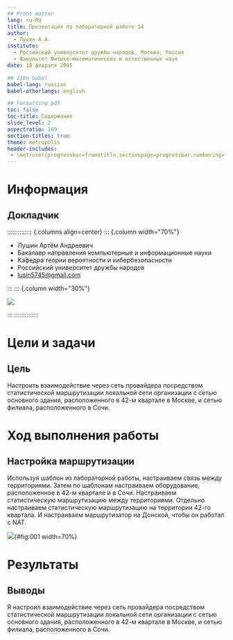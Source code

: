 ```yaml
---
## Front matter
lang: ru-RU
title: Презентация по лабораторной работе 14
author:
  - Лушин А.А.
institute:
  - Российский университет дружбы народов, Москва, Россия
  - Факультет Физико-математических и естественных наук
date: 18 февраля 2005

## i18n babel
babel-lang: russian
babel-otherlangs: english

## Formatting pdf
toc: false
toc-title: Содержание
slide_level: 2
aspectratio: 169
section-titles: true
theme: metropolis
header-includes:
 - \metroset{progressbar=frametitle,sectionpage=progressbar,numbering=fraction}
---
```


# Информация

## Докладчик

:::::::::::::: {.columns align=center}
::: {.column width="70%"}

  * Лушин Артём Андреевич
  * Бакалавр направления компьютерные и информационные науки
  * Кафедра теории вероятности и кибербезопасности
  * Российский университет дружбы народов
  * [lusin5745@gmail.com](mailto:lusin5745@gmail.com)

:::
::: {.column width="30%"}

![](/home/aalushin1/study_2025-2026_net-admin/labs/lab9/presentation/image/me.jpg)

:::
::::::::::::::

# Цели и задачи

## Цель

Настроить взаимодействие через сеть провайдера посредством статистической маршрутизации локальной сети организации с сетью основного здания, расположенного в 42-м квартале в Москве, и сетью филиала, расположенного в Сочи. 

# Ход выполнения работы

## Настройка маршрутизации

Используя шаблон из лабораторной работы, настраиваем связь между территориями. Затем по шаблонам настраиваем оборудование, расположенное в 42-м квартале и в Сочи. Настраиваем статистическую маршрутизацию между территориями. Отдельно настраиваем статистическую маршрутизацию на территории 42-го квартала. И настраиваем маршрутизатор на Донской, чтобы он работал с NAT. 

![](/home/aalushin1/study_2025-2026_net-admin/labs/lab14/report/image/8.jpg){#fig:001 width=70%}

# Результаты

## Выводы

Я настроил взаимодействие через сеть провайдера посредством статистической маршрутизации локальной сети организации с сетью основного здания, расположенного в 42-м квартале в Москве, и сетью филиала, расположенного в Сочи. 
